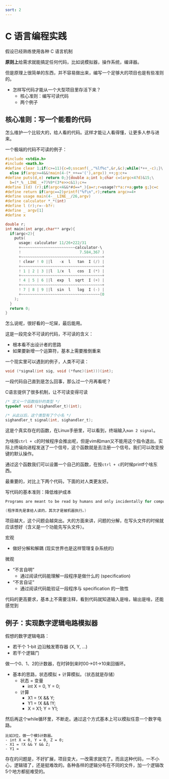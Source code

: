 ```yaml
---
sort: 2
---
```

# C 语言编程实践

假设已经熟练使用各种 C 语言机制

**原则上**给需求就能搞定任何代码，比如说模拟器，操作系统，编译器。

但是原理上很简单的东西，并不容易做出来，编写一个足够大的项目也是有些准则的。

- 怎样写代码才能从一个大型项目里存活下来？
  - 核心准则：编写可读代码
  - 两个例子


## 核心准则：写一个能看的代码

怎么维护一个比较大的，给人看的代码。这样才能让人看得懂，让更多人参与进来。

一个极端的代码不可读的例子：

```c
#include <stdio.h>
#include <math.h>
#define clear 1;if(c>=11){c=0;sscanf(_,"%lf%c",&r,&c);while(*++_-c);}\
  else if(argc>=4&&!main(4-(*_++=='('),argv))_++;g:c+=
#define puts(d,e) return 0;}{double a;int b;char c=(argc<4?d)&15;\
  b=(*_%__LINE__+7)%9*(3*e>>c&1);c+=
#define I(d) (r);if(argc<4&&*#d==*_){a=r;r=usage?r*a:r+a;goto g;}c=c
#define return if(argc==2)printf("%f\n",r);return argc>=4+
#define usage main(4-__LINE__/26,argv)
#define calculator *_*(int)
#define l (r);r=--b?r:
#define _ argv[1]
#define x

double r;
int main(int argc,char** argv){
  if(argc<2){
    puts(
      usage: calculator 11/26+222/31
      +~~~~~~~~~~~~~~~~~~~~~~~~calculator-\
      !                          7.584,367 )
      +~~~~~~~~~~~~~~~~~~~~~~~~~~~~~~~~~~~~+
      ! clear ! 0 ||l   -x  l   tan  I (/) |
      +~~~~~~~~~~~~~~~~~~~~~~~~~~~~~~~~~~~~+
      ! 1 | 2 | 3 ||l  1/x  l   cos  I (*) |
      +~~~~~~~~~~~~~~~~~~~~~~~~~~~~~~~~~~~~+
      ! 4 | 5 | 6 ||l  exp  l  sqrt  I (+) |
      +~~~~~~~~~~~~~~~~~~~~~~~~~~~~~~~~~~~~+
      ! 7 | 8 | 9 ||l  sin  l   log  I (-) |
      +~~~~~~~~~~~~~~~~~~~~~~~~~~~~~~~~~~~(0
    );
  }
  return 0;
}
```
怎么说呢，很好看的一坨屎，最后能用。

这是一段完全不可读的代码，不可读的含义：
- 根本看不出设计者的思路
- 如果要新增一个运算符，基本上需要推倒重来


一个现实里可以遇到的例子，人类不可读：

```c
void (*signal(int sig, void (*func)(int)))(int);
```

一段代码自己直到是怎么回事，那么过一个月再看呢？

C语言提供了很多机制，让不可读变得可读

```c
/* 定义一个函数指针的类型 */
typedef void (*sighandler_t)(int);

/* 从此以后，这个类型有了个小名 */
sighandler_t signal(int, sighandler_t);
```

这是个真实存在的函数，在Linux手册里，可以看到，终端输入`man 2 signal`。

为啥按`ctrl + c`的时候程序会推出呢，但是vim和man又不能用这个指令退出。实际上终端向进程发送了一个信号，这个函数就是去注册一个信号。我们可以改变按键的默认操作。

通过这个函数我们可以设置一个自己的函数，在按`ctrl + c`的时候printf个啥东西。

最重要的，对比上下两个代码，下面的对人类更友好。

写代码的基本准则：降低维护成本

```c
Programs are meant to be read by humans and only incidentally for computers to execute. — D. E. Knuth

(程序首先是拿给人读的，其次才是被机器执行。)
```

项目越大，这个问题会越突出。大的方面来讲，问题的分解，在写头文件的时候就应该想好（含义是一个功能先写头文件）。

宏观
- 做好分解和解耦 (现实世界也是这样管理复杂系统的)

微观
- “不言自明”
  - 通过阅读代码能理解一段程序是做什么的 (specification)
- “不言自证”
  - 通过阅读代码能验证一段程序与 specification 的一致性

代码的更高要求，基本上不需要注释，看到代码就知道输入是啥，输出是啥，还能感觉到


## 例子：实现数字逻辑电路模拟器

假想的数字逻辑电路：
- 若干个 1-bit 边沿触发寄存器 (X, Y, ...)
- 若干个逻辑门

做一个0、1、2的计数器，在时钟到来时00→01→10来回循环。

- 基本的思路，状态模拟 + 计算模拟。（状态就是存储）
  - 状态 = 变量
    - int X = 0, Y = 0;
  - 计算
    - X1 = !X && Y;
    - Y1 = !X && !Y;
    - X = X1; Y = Y1;

然后再这个while循环里，不断走。通过这个方式基本上可以模拟任意一个数字电路。


```note
比如3位，做一个模5计数器。
- int X = 0, Y = 0, Z = 0;
- X1 = !X && Y && Z;
- Y1 = 

```

存在的问题是，不好扩展，项目变大，一改需求就完了。而且这种代码，一不小心，逻辑错了，还是挺难改的。各种各样的逻辑分布在不同的文件，加一个逻辑改5个地方都挺难受的。



